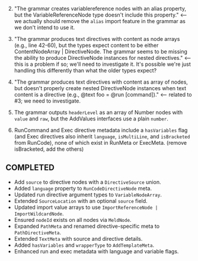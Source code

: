 2. "The grammar creates variablereference nodes with an alias property, but the VariableReferenceNode type doesn't include this property." <-- we actually should remove the `alias` import feature in the grammar as we don't intend to use it.

3. "The grammar produces text directives with content as node arrays (e.g., line 42-60), but the types expect content to be either ContentNodeArray | DirectiveNode. The grammar seems to be missing the ability to produce DirectiveNode instances for nested directives." <-- this is a problem if so; we'll need to investigate it. It's possible we're just handling this differently than what the older types expect?

9. "The grammar produces text directives with content as array of nodes, but doesn't properly create nested DirectiveNode instances when text content is a directive (e.g., @text foo = @run [command])." <-- related to #3; we need to investigate.
13. The grammar outputs `headerLevel` as an array of Number nodes with `value` and `raw`, but the AddValues interfaces use a plain `number`.
14. RunCommand and Exec directive metadata include a `hasVariables` flag (and Exec directives also inherit `language`, `isMultiLine`, and `isBracketed` from RunCode), none of which exist in RunMeta or ExecMeta. (remove isBracketed, add the others)

## COMPLETED

- Add `source` to directive nodes with a `DirectiveSource` union.
- Added `language` property to `RunCodeDirectiveNode` meta.
- Updated run directive argument types to `VariableNodeArray`.
- Extended `SourceLocation` with an optional `source` field.
- Updated import value arrays to use `ImportReferenceNode | ImportWildcardNode`.
- Ensured `nodeId` exists on all nodes via `MeldNode`.
- Expanded `PathMeta` and renamed directive-specific meta to `PathDirectiveMeta`.
- Extended `TextMeta` with source and directive details.
- Added `hasVariables` and `wrapperType` to `AddTemplateMeta`.
- Enhanced run and exec metadata with language and variable flags.

